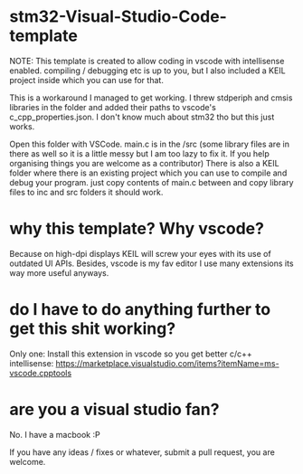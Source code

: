 # stm32-Visual-Studio-Code-template
NOTE: This template is created to allow coding in vscode with intellisense enabled. compiling / debugging etc is up to you, but I also included a KEIL project inside which you can use for that.

This is a workaround I managed to get working. I threw stdperiph and cmsis libraries in the folder and added their paths to vscode's c_cpp_properties.json. I don't know much about stm32 tho but this just works.

Open this folder with VSCode. main.c is in the /src (some library files are in there as well so it is a little messy but I am too lazy to fix it. If you help organising things you are welcome as a contributor)
There is also a KEIL folder where there is an existing project which you can use to compile and debug your program. just copy contents of main.c between and copy library files to inc and src folders it should work.


# why this template? Why vscode?
Because on high-dpi displays KEIL will screw your eyes with its use of outdated UI APIs. Besides, vscode is my fav editor I use many extensions its way more useful anyways.


# do I have to do anything further to get this shit working?
Only one:
Install this extension in vscode so you get better c/c++ intellisense: https://marketplace.visualstudio.com/items?itemName=ms-vscode.cpptools

# are you a visual studio fan?
No. I have a macbook :P


If you have any ideas / fixes or whatever, submit a pull request, you are welcome.
